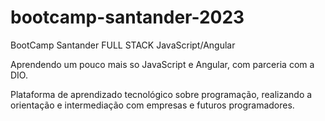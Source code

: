 # bootcamp-santander-2023

BootCamp Santander FULL STACK JavaScript/Angular

Aprendendo um pouco mais so JavaScript e Angular, com parceria com a DIO.

Plataforma de aprendizado tecnológico sobre programação, realizando a orientação e intermediação com empresas e futuros programadores.
 

